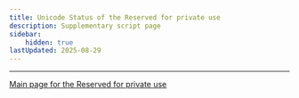 ```yaml
---
title: Unicode Status of the Reserved for private use
description: Supplementary script page
sidebar:
    hidden: true
lastUpdated: 2025-08-29
---
```




[comment]: # (end of intro)

[comment]: # (start of blocks)

[comment]: # (end of blocks)

[comment]: # (start of chars)

[comment]: # (end of chars)

[comment]: # (start of rest)





<hr/>

[Main page for the Reserved for private use](/scrlang/scripts/qaaa)

